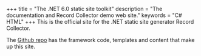 +++
title = "The .NET 6.0 static site toolkit"
description = "The documentation and Record Collector demo web site."
keywords = "C# HTML"
+++
This is the official site for the .NET static site generator Record Collector.

The [Github repo](https://github.com/krompaco/record-collector) has the framework code, templates and content that make up this site.
